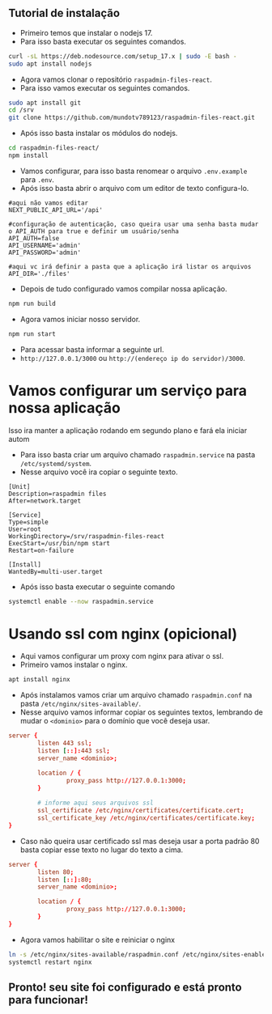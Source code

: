 ## Tutorial de instalação

- Primeiro temos que instalar o nodejs 17.
- Para isso basta executar os seguintes comandos.


```bash
curl -sL https://deb.nodesource.com/setup_17.x | sudo -E bash -
sudo apt install nodejs
```

- Agora vamos clonar o repositório `raspadmin-files-react`.
- Para isso vamos executar os seguintes comandos.


```bash
sudo apt install git
cd /srv
git clone https://github.com/mundotv789123/raspadmin-files-react.git
```

- Após isso basta instalar os módulos do nodejs.

```bash
cd raspadmin-files-react/
npm install
```

- Vamos configurar, para isso basta renomear o arquivo `.env.example` para `.env`.
- Após isso basta abrir o arquivo com um editor de texto configura-lo.

```
#aqui não vamos editar
NEXT_PUBLIC_API_URL='/api' 

#configuração de autenticação, caso queira usar uma senha basta mudar o API_AUTH para true e definir um usuário/senha
API_AUTH=false
API_USERNAME='admin'
API_PASSWORD='admin'

#aqui vc irá definir a pasta que a aplicação irá listar os arquivos
API_DIR='./files'
```

- Depois de tudo configurado vamos compilar nossa aplicação.

```bash
npm run build
```

- Agora vamos iniciar nosso servidor.

```bash
npm run start
```

- Para acessar basta informar a seguinte url.
- `http://127.0.0.1/3000` ou `http://(endereço ip do servidor)/3000`.

# Vamos configurar um serviço para nossa aplicação

Isso ira manter a aplicação rodando em segundo plano e fará ela iniciar autom

- Para isso basta criar um arquivo chamado `raspadmin.service` na pasta `/etc/systemd/system`.
- Nesse arquivo você ira copiar o seguinte texto.

```service
[Unit]
Description=raspadmin files
After=network.target

[Service]
Type=simple
User=root
WorkingDirectory=/srv/raspadmin-files-react
ExecStart=/usr/bin/npm start
Restart=on-failure

[Install]
WantedBy=multi-user.target
```

- Após isso basta executar o seguinte comando

```bash
systemctl enable --now raspadmin.service
```

# Usando ssl com nginx (opicional)

- Aqui vamos configurar um proxy com nginx para ativar o ssl.
- Primeiro vamos instalar o nginx.

```bash
apt install nginx
```

- Após instalamos vamos criar um arquivo chamado `raspadmin.conf` na pasta `/etc/nginx/sites-available/`.
- Nesse arquivo vamos informar copiar os seguintes textos, lembrando de mudar o `<dominio>` para o domínio que você deseja usar.

```conf
server {
        listen 443 ssl;
        listen [::]:443 ssl;
        server_name <dominio>;

        location / {
                proxy_pass http://127.0.0.1:3000;
        }
        
        # informe aqui seus arquivos ssl
        ssl_certificate /etc/nginx/certificates/certificate.cert;
        ssl_certificate_key /etc/nginx/certificates/certificate.key;
}
```

- Caso não queira usar certificado ssl mas deseja usar a porta padrão 80 basta copiar esse texto no lugar do texto a cima.

```conf
server {
        listen 80;
        listen [::]:80;
        server_name <dominio>;

        location / {
                proxy_pass http://127.0.0.1:3000;
        }
}
```

- Agora vamos habilitar o site e reiniciar o nginx

```bash
ln -s /etc/nginx/sites-available/raspadmin.conf /etc/nginx/sites-enabled/raspadmin.conf
systemctl restart nginx
```

## Pronto! seu site foi configurado e está pronto para funcionar!
